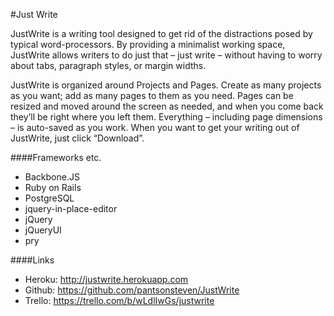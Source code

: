 #Just Write

JustWrite is a writing tool designed to get rid of the distractions posed by typical word-processors. By providing a minimalist working space, JustWrite allows writers to do just that – just write – without having to worry about tabs, paragraph styles, or margin widths.

JustWrite is organized around Projects and Pages. Create as many projects as you want; add as many pages to them as you need. Pages can be resized and moved around the screen as needed, and when you come back they’ll be right where you left them. Everything – including page dimensions –  is auto-saved as you work. When you want to get your writing out of JustWrite, just click “Download”.

####Frameworks etc.

* Backbone.JS
* Ruby on Rails
* PostgreSQL
* jquery-in-place-editor
* jQuery
* jQueryUI
* pry


####Links

* Heroku: http://justwrite.herokuapp.com
* Github: https://github.com/pantsonsteven/JustWrite
* Trello: https://trello.com/b/wLdlIwGs/justwrite
